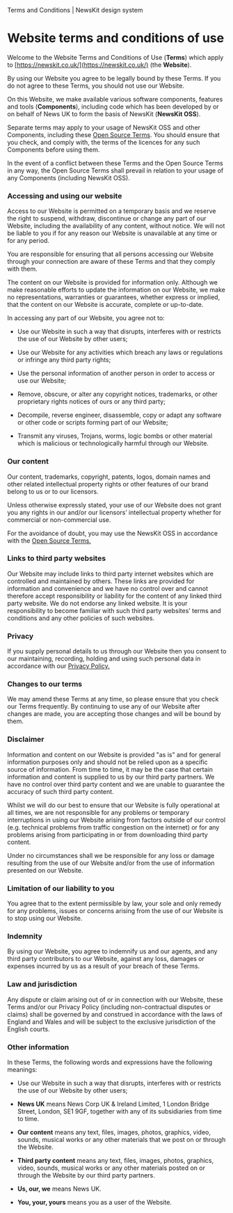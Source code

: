 Terms and Conditions | NewsKit design system

Website terms and conditions of use
===================================

Welcome to the Website Terms and Conditions of Use (**Terms**) which apply to [https://newskit.co.uk/](https://newskit.co.uk/) (the **Website**).

By using our Website you agree to be legally bound by these Terms. If you do not agree to these Terms, you should not use our Website.  
  
On this Website, we make available various software components, features and tools (**Components**), including code which has been developed by or on behalf of News UK to form the basis of NewsKit (**NewsKit OSS**).  
  
Separate terms may apply to your usage of NewsKit OSS and other Components, including these [Open Source Terms](https://github.com/newscorp-ghfb/newskit/blob/main/LICENSE). You should ensure that you check, and comply with, the terms of the licences for any such Components before using them.  
  
In the event of a conflict between these Terms and the Open Source Terms in any way, the Open Source Terms shall prevail in relation to your usage of any Components (including NewsKit OSS).

### Accessing and using our website

Access to our Website is permitted on a temporary basis and we reserve the right to suspend, withdraw, discontinue or change any part of our Website, including the availability of any content, without notice. We will not be liable to you if for any reason our Website is unavailable at any time or for any period.  
  
You are responsible for ensuring that all persons accessing our Website through your connection are aware of these Terms and that they comply with them.  
  
The content on our Website is provided for information only. Although we make reasonable efforts to update the information on our Website, we make no representations, warranties or guarantees, whether express or implied, that the content on our Website is accurate, complete or up-to-date.

In accessing any part of our Website, you agree not to:

*   Use our Website in such a way that disrupts, interferes with or restricts the use of our Website by other users;
    
*   Use our Website for any activities which breach any laws or regulations or infringe any third party rights;
    
*   Use the personal information of another person in order to access or use our Website;
    
*   Remove, obscure, or alter any copyright notices, trademarks, or other proprietary rights notices of ours or any third party;
    
*   Decompile, reverse engineer, disassemble, copy or adapt any software or other code or scripts forming part of our Website;
    
*   Transmit any viruses, Trojans, worms, logic bombs or other material which is malicious or technologically harmful through our Website.
    

### Our content

Our content, trademarks, copyright, patents, logos, domain names and other related intellectual property rights or other features of our brand belong to us or to our licensors.  
  
Unless otherwise expressly stated, your use of our Website does not grant you any rights in our and/or our licensors’ intellectual property whether for commercial or non-commercial use.  
  
For the avoidance of doubt, you may use the NewsKit OSS in accordance with the [Open Source Terms.](https://github.com/newscorp-ghfb/newskit/blob/main/LICENSE)

### Links to third party websites

Our Website may include links to third party internet websites which are controlled and maintained by others. These links are provided for information and convenience and we have no control over and cannot therefore accept responsibility or liability for the content of any linked third party website. We do not endorse any linked website. It is your responsibility to become familiar with such third party websites’ terms and conditions and any other policies of such websites.

### Privacy

If you supply personal details to us through our Website then you consent to our maintaining, recording, holding and using such personal data in accordance with our [Privacy Policy.](https://newsprivacy.co.uk/single/)

### Changes to our terms

We may amend these Terms at any time, so please ensure that you check our Terms frequently. By continuing to use any of our Website after changes are made, you are accepting those changes and will be bound by them.

### Disclaimer

Information and content on our Website is provided "as is" and for general information purposes only and should not be relied upon as a specific source of information. From time to time, it may be the case that certain information and content is supplied to us by our third party partners. We have no control over third party content and we are unable to guarantee the accuracy of such third party content.  
  
Whilst we will do our best to ensure that our Website is fully operational at all times, we are not responsible for any problems or temporary interruptions in using our Website arising from factors outside of our control (e.g. technical problems from traffic congestion on the internet) or for any problems arising from participating in or from downloading third party content.  
  
Under no circumstances shall we be responsible for any loss or damage resulting from the use of our Website and/or from the use of information presented on our Website.

### Limitation of our liability to you

You agree that to the extent permissible by law, your sole and only remedy for any problems, issues or concerns arising from the use of our Website is to stop using our Website.

### Indemnity

By using our Website, you agree to indemnify us and our agents, and any third party contributors to our Website, against any loss, damages or expenses incurred by us as a result of your breach of these Terms.

### Law and jurisdiction

Any dispute or claim arising out of or in connection with our Website, these Terms and/or our Privacy Policy (including non-contractual disputes or claims) shall be governed by and construed in accordance with the laws of England and Wales and will be subject to the exclusive jurisdiction of the English courts.

### Other information

In these Terms, the following words and expressions have the following meanings:

*   Use our Website in such a way that disrupts, interferes with or restricts the use of our Website by other users;
    
*   **News UK** means News Corp UK & Ireland Limited, 1 London Bridge Street, London, SE1 9GF, together with any of its subsidiaries from time to time.
    
*   **Our content** means any text, files, images, photos, graphics, video, sounds, musical works or any other materials that we post on or through the Website.
    
*   **Third party content** means any text, files, images, photos, graphics, video, sounds, musical works or any other materials posted on or through the Website by our third party partners.
    
*   **Us, our, we** means News UK.
    
*   **You, your, yours** means you as a user of the Website.
